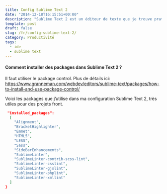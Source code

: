 ```yaml
---
title: Config Sublime Text 2
date: "2014-12-18T16:15:51+00:00"
description: "Sublime Text 2 est un éditeur de texte que je trouve pratique à utiliser sur des projets front pour sa rapidité. Découvrez la configuration que j'utilise. "
template: post
draft: false
slug: /fr/config-sublime-text-2/
category: Productivité
tags:
  - ide
  - sublime text
---
```


#### Comment installer des packages dans Sublime Text 2 ?

Il faut utiliser le package control. Plus de détails ici: <https://www.granneman.com/webdev/editors/sublime-text/packages/how-to-install-and-use-package-control/>

Voici les packages que j&rsquo;utilise dans ma configuration Sublime Text 2, très utiles pour des projets front.
```json {
 "installed_packages":
  [
    "Alignment",
    "BracketHighlighter",
    "Emmet",
    "HTML5",
    "LESS",
    "Sass",
    "SideBarEnhancements",
    "SublimeLinter",
    "SublimeLinter-contrib-scss-lint",
    "SublimeLinter-csslint",
    "SublimeLinter-gjslint",
    "SublimeLinter-phplint",
    "SublimeLinter-xmllint"
  ]
}
```
